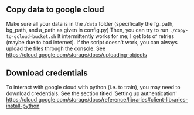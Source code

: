 ## Copy data to google cloud
Make sure all your data is in the `/data` folder (specifically the fg_path, bg_path, and a_path as given in config.py)
Then, you can try to run `./copy-to-gcloud-bucket.sh`
It intermittently works for me; I get lots of retries (maybe due to bad internet).
If the script doesn't work, you can always upload the files through the console.
See https://cloud.google.com/storage/docs/uploading-objects

## Download credentials
To interact with google cloud with python (i.e. to train), you may need to download credentials.
See the section titled 'Setting up authentication'
https://cloud.google.com/storage/docs/reference/libraries#client-libraries-install-python
